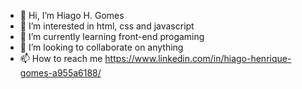 - 👋 Hi, I’m Hiago H. Gomes
- 👀 I’m interested in html, css and javascript
- 🌱 I’m currently learning front-end progaming
- 💞️ I’m looking to collaborate on anything
- 📫 How to reach me https://www.linkedin.com/in/hiago-henrique-gomes-a955a6188/

<!---
HiagoHGomes/HiagoHGomes is a ✨ special ✨ repository because its `README.md` (this file) appears on your GitHub profile.
You can click the Preview link to take a look at your changes.
--->

